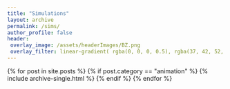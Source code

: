```yaml
---
title: "Simulations"
layout: archive
permalink: /sims/
author_profile: false
header:
 overlay_image: /assets/headerImages/BZ.png
 overlay_filter: linear-gradient( rgba(0, 0, 0, 0.5), rgba(37, 42, 52, 0.5))
---
```



{% for post in site.posts %}
 {% if post.category == "animation" %}
  {% include archive-single.html %}
 {% endif %}
{% endfor %}